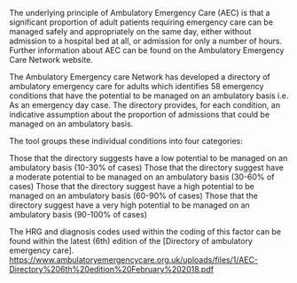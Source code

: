 The underlying principle of Ambulatory Emergency Care (AEC) is that a significant proportion of adult patients requiring emergency care can be managed safely and appropriately on the same day, either without admission to a hospital bed at all, or admission for only a number of hours. Further information about AEC can be found on the Ambulatory Emergency Care Network website.

The Ambulatory Emergency care Network has developed a directory of ambulatory emergency care for adults which identifies 58 emergency conditions that have the potential to be managed on an ambulatory basis i.e. As an emergency day case. The directory provides, for each condition, an indicative assumption about the proportion of admissions that could be managed on an ambulatory basis.


The tool groups these individual conditions into four categories:

Those that the directory suggests have a low potential to be managed on an ambulatory basis (10-30% of cases)
Those that the directory suggest have a moderate potential to be managed on an ambulatory basis (30-60% of cases)
Those that the directory suggest have a high potential to be managed on an ambulatory basis (60-90% of cases)
Those that the directory suggest have a very high potential to be managed on an ambulatory basis (90-100% of cases)


The HRG and diagnosis codes used within the coding of this factor can be found within the latest (6th) edition of the [Directory of ambulatory emergency care].
https://www.ambulatoryemergencycare.org.uk/uploads/files/1/AEC-Directory%206th%20edition%20February%202018.pdf
